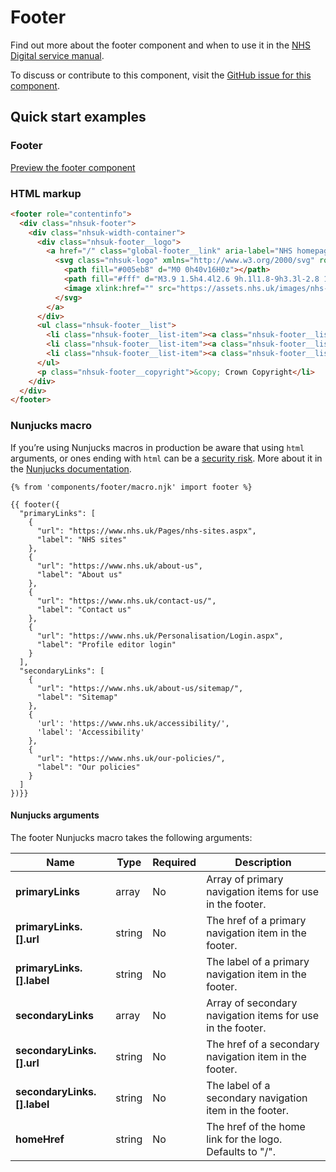 # Footer

Find out more about the footer component and when to use it in the [NHS Digital service manual](https://beta.nhs.uk/service-manual/patterns/footer/).

To discuss or contribute to this component, visit the [GitHub issue for this component](https://github.com/nhsuk/nhsuk-frontend/issues/168).

## Quick start examples

### Footer

[Preview the footer component](https://nhsuk.github.io/nhsuk-frontend/components/footer.html)

### HTML markup

```html
<footer role="contentinfo">
  <div class="nhsuk-footer">
    <div class="nhsuk-width-container">
      <div class="nhsuk-footer__logo">
        <a href="/" class="global-footer__link" aria-label="NHS homepage">
          <svg class="nhsuk-logo" xmlns="http://www.w3.org/2000/svg" role="presentation" focusable="false" viewBox="0 0 40 16">
            <path fill="#005eb8" d="M0 0h40v16H0z"></path>
            <path fill="#fff" d="M3.9 1.5h4.4l2.6 9h.1l1.8-9h3.3l-2.8 13H9l-2.7-9h-.1l-1.8 9H1.1M17.3 1.5h3.6l-1 4.9h4L25 1.5h3.5l-2.7 13h-3.5l1.1-5.6h-4.1l-1.2 5.6h-3.4M37.7 4.4c-.7-.3-1.6-.6-2.9-.6-1.4 0-2.5.2-2.5 1.3 0 1.8 5.1 1.2 5.1 5.1 0 3.6-3.3 4.5-6.4 4.5-1.3 0-2.9-.3-4-.7l.8-2.7c.7.4 2.1.7 3.2.7s2.8-.2 2.8-1.5c0-2.1-5.1-1.3-5.1-5 0-3.4 2.9-4.4 5.8-4.4 1.6 0 3.1.2 4 .6"></path>
            <image xlink:href="" src="https://assets.nhs.uk/images/nhs-logo.png"></image>
          </svg>
        </a>
      </div>
      <ul class="nhsuk-footer__list">
        <li class="nhsuk-footer__list-item"><a class="nhsuk-footer__list-item-link" href="https://www.nhs.uk/about-us/sitemap/">Sitemap</a></li>
        <li class="nhsuk-footer__list-item"><a class="nhsuk-footer__list-item-link" href="https://www.nhs.uk/accessibility/">Accessibility</a></li>
        <li class="nhsuk-footer__list-item"><a class="nhsuk-footer__list-item-link" href="https://www.nhs.uk/our-policies/">Our policies</a></li>
      </ul>
      <p class="nhsuk-footer__copyright">&copy; Crown Copyright</li>
    </div>
  </div>
</footer>
```

### Nunjucks macro

If you’re using Nunjucks macros in production be aware that using `html` arguments, or ones ending with `html` can be a [security risk](https://en.wikipedia.org/wiki/Cross-site_scripting). More about it in the [Nunjucks documentation](https://mozilla.github.io/nunjucks/api.html#user-defined-templates-warning).

```
{% from 'components/footer/macro.njk' import footer %}

{{ footer({
  "primaryLinks": [
    {
      "url": "https://www.nhs.uk/Pages/nhs-sites.aspx",
      "label": "NHS sites"
    },
    {
      "url": "https://www.nhs.uk/about-us",
      "label": "About us"
    },
    {
      "url": "https://www.nhs.uk/contact-us/",
      "label": "Contact us"
    },
    {
      "url": "https://www.nhs.uk/Personalisation/Login.aspx",
      "label": "Profile editor login"
    }
  ],
  "secondaryLinks": [
    {
      "url": "https://www.nhs.uk/about-us/sitemap/",
      "label": "Sitemap"
    },
    {
      'url': 'https://www.nhs.uk/accessibility/',
      'label': 'Accessibility'
    },
    {
      "url": "https://www.nhs.uk/our-policies/",
      "label": "Our policies"
    }
  ]
})}}
```

#### Nunjucks arguments

The footer Nunjucks macro takes the following arguments:

| Name                         | Type     | Required  | Description  |
| -----------------------------|----------|-----------|--------------|
| **primaryLinks**             | array    | No        | Array of primary navigation items for use in the footer. |
| **primaryLinks.[].url**      | string   | No        | The href of a primary navigation item in the footer. |
| **primaryLinks.[].label**    | string   | No        | The label of a primary navigation item in the footer. |
| **secondaryLinks**           | array    | No        | Array of secondary navigation items for use in the footer. |
| **secondaryLinks.[].url**    | string   | No        | The href of a secondary navigation item in the footer. |
| **secondaryLinks.[].label**  | string   | No        | The label of a secondary navigation item in the footer. |
| **homeHref**                 | string   | No        | The href of the home link for the logo. Defaults to "/". |
